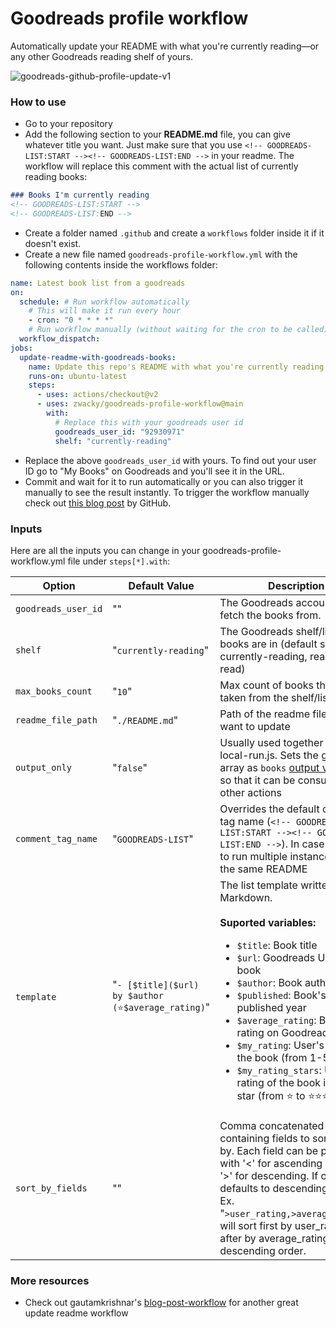 # Goodreads profile workflow

Automatically update your README with what you're currently reading—or any other Goodreads reading shelf of yours.

![goodreads-github-profile-update-v1](https://user-images.githubusercontent.com/1093032/112973602-d3662f80-9151-11eb-9a94-6c05eadba362.png)

### How to use
- Go to your repository
- Add the following section to your **README.md** file, you can give whatever title you want. Just make sure that you use `<!-- GOODREADS-LIST:START --><!-- GOODREADS-LIST:END -->` in your readme. The workflow will replace this comment with the actual list of currently reading books: 

```markdown
### Books I'm currently reading
<!-- GOODREADS-LIST:START -->
<!-- GOODREADS-LIST:END -->
```

- Create a folder named `.github` and create a `workflows` folder inside it if it doesn't exist.
- Create a new file named `goodreads-profile-workflow.yml` with the following contents inside the workflows folder:

```yaml
name: Latest book list from a goodreads
on:
  schedule: # Run workflow automatically
    # This will make it run every hour
    - cron: "0 * * * *"
    # Run workflow manually (without waiting for the cron to be called), through the Github Actions Workflow page directly
  workflow_dispatch:
jobs:
  update-readme-with-goodreads-books:
    name: Update this repo's README with what you're currently reading
    runs-on: ubuntu-latest
    steps:
      - uses: actions/checkout@v2
      - uses: zwacky/goodreads-profile-workflow@main
        with:
          # Replace this with your goodreads user id
          goodreads_user_id: "92930971"
          shelf: "currently-reading"
```

- Replace the above `goodreads_user_id` with yours. To find out your user ID go to "My Books" on Goodreads and you'll see it in the URL.
- Commit and wait for it to run automatically or you can also trigger it manually to see the result instantly. To trigger the workflow manually check out [this blog post](https://github.blog/changelog/2020-07-06-github-actions-manual-triggers-with-workflow_dispatch/) by GitHub.

### Inputs

Here are all the inputs you can change in your goodreads-profile-workflow.yml file under `steps[*].with`:

| Option | Default Value | Description | Required |
|--------|--------|--------|--------|
| `goodreads_user_id` | "" | The Goodreads account ID to fetch the books from. | Yes |
| `shelf` | "`currently-reading`" | The Goodreads shelf/list the books are in (default shelves: currently-reading, read, to-read) | No |
| `max_books_count` | "`10`" | Max count of books that will be taken from the shelf/list | No |
| `readme_file_path` | "`./README.md`" | Path of the readme file you want to update | No |
| `output_only` | "`false`" | Usually used together with local-run.js. Sets the generated array as `books` [output variable](https://docs.github.com/en/actions/reference/workflow-syntax-for-github-actions#jobsjob_idoutputs) so that it can be consumed in other actions | No |
| `comment_tag_name` | "`GOODREADS-LIST`" | Overrides the default comment tag name (`<!-- GOODREADS-LIST:START --><!-- GOODREADS-LIST:END -->`). In case you want to run multiple instances over the same README | No |
| `template` | "`- [$title]($url) by $author (⭐️$average_rating)`" | The list template written in Markdown.<br><br>**Suported variables:**<br><ul><li>`$title`: Book title</li><li>`$url`: Goodreads URL of the book</li><li>`$author`: Book author</li><li>`$published`: Book's published year</li><li>`$average_rating`: Book's rating on Goodreads</li><li>`$my_rating`: User's rating of the book (from 1-5)</li><li>`$my_rating_stars`: User's rating of the book in emoji star (from ⭐️ to ⭐️⭐️⭐️⭐️⭐️)</li></ul>  | No |
| `sort_by_fields` | "" | Comma concatenated string containing fields to sort results by. Each field can be prepended with '<' for ascending order or '>' for descending. If omitted it defaults to descending order.<br>Ex.  "`>user_rating,>average_rating`" will sort first by user_rating and after by average_rating both in descending order.

### More resources
- Check out gautamkrishnar's [blog-post-workflow](https://github.com/gautamkrishnar/blog-post-workflow) for another great update readme workflow
